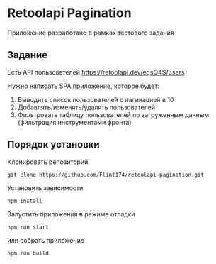 # Retoolapi Pagination

Приложение разработано в рамках тестового задания

## Задание

Есть API пользователей https://retoolapi.dev/eqsQ4S/users

Нужно написать SPA приложение, которое будет:

1. Выводить список пользователей с пагинацией в 10
1. Добавлять/изменять/удалять пользователей
1. Фильтровать таблицу пользователей по загруженным данным (фильтрация инструментами фронта)

## Порядок установки

Клонировать репозиторий

```
git clone https://github.com/Flint174/retoolapi-pagination.git
```

Установить зависимости

```
npm install
```

Запустить приложения в режиме отладки

```
npm run start
```

или собрать приложение

```
npm run build
```
